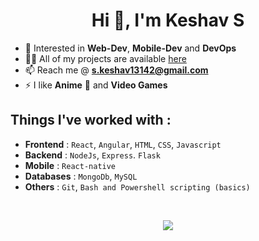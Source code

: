 <h1 align="center">Hi 👋, I'm Keshav S</h1>

- 🚀 Interested in **Web-Dev**, **Mobile-Dev** and **DevOps**
- 👨‍💻 All of my projects are available <a href="https://github.com/Keshav13142?tab=repositories"
    target="_blank">here</a>
- 📫 Reach me @ **s.keshav13142@gmail.com**
- ⚡ I like **Anime** 🤖 and **Video Games**

## Things I've worked with :

- **Frontend** : `React`, `Angular`, `HTML`, `CSS`, `Javascript`
- **Backend**  : `NodeJs`, `Express`. `Flask`
- **Mobile** : `React-native`
- **Databases** : `MongoDb`, `MySQL`
- **Others** : `Git`, `Bash and Powershell scripting (basics)`

<!--- STATS --->
<div align='center'>
<br/>  
    
![](https://github-profile-summary-cards.vercel.app/api/cards/profile-details?username=keshav13142&theme=github_dark)   
    
<!-- ![](https://github-readme-stats.vercel.app/api/top-langs/?username=keshav13142&layout=compact&theme=dark) -->    
</div>
